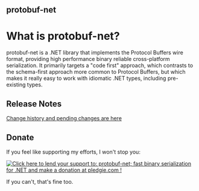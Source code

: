 protobuf-net
-

# What is protobuf-net?

protobuf-net is a .NET library that implements the Protocol Buffers wire format, providing high performance binary reliable cross-platform serialization. It primarily targets a "code first" approach, which contrasts to the schema-first approach more common to Protocol Buffers,
but which makes it really easy to work with idiomatic .NET types, including pre-existing types.

## Release Notes

[Change history and pending changes are here](http://mgravell.github.io/protobuf-net/releasenotes)

## Donate

If you feel like supporting my efforts, I won't stop you:

<a href='https://pledgie.com/campaigns/33946'><img alt='Click here to lend your support to: protobuf-net; fast binary serialization for .NET and make a donation at pledgie.com !' src='https://pledgie.com/campaigns/33946.png?skin_name=chrome' border='0' ></a>

If you can't, that's fine too.